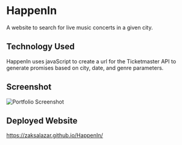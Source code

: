 # HappenIn 
A website to search for live music concerts in a given city.  

## Technology Used 
HappenIn uses javaScript to create a url for the Ticketmaster API to generate promises based on city, date, and genre parameters.


## Screenshot
![Portfolio Screenshot](./assets/images/Screen%20Shot%202022-11-13%20at%205.43.49%20PM.png)

## Deployed Website 
https://zaksalazar.github.io/HappenIn/
